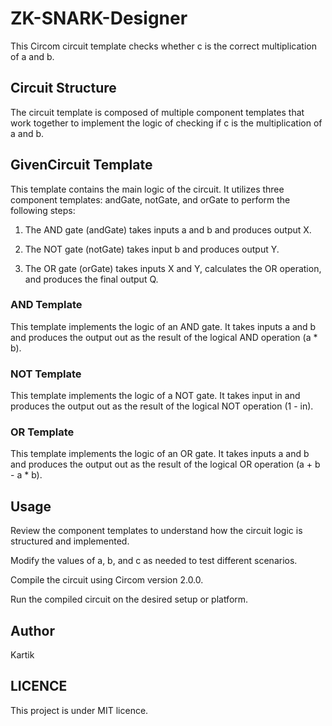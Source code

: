 # ZK-SNARK-Designer

This Circom circuit template checks whether c is the correct multiplication of a and b.

## Circuit Structure

The circuit template is composed of multiple component templates that work together to implement the logic of checking if c is the multiplication of a and b.

## GivenCircuit Template

This template contains the main logic of the circuit. It utilizes three component templates: andGate, notGate, and orGate to perform the following steps:

1. The AND gate (andGate) takes inputs a and b and produces output X.
   
2. The NOT gate (notGate) takes input b and produces output Y.
   
3. The OR gate (orGate) takes inputs X and Y, calculates the OR operation, and produces the final output Q.
   
### AND Template

This template implements the logic of an AND gate. It takes inputs a and b and produces the output out as the result of the logical AND operation (a * b).

### NOT Template

This template implements the logic of a NOT gate. It takes input in and produces the output out as the result of the logical NOT operation (1 - in).

### OR Template

This template implements the logic of an OR gate. It takes inputs a and b and produces the output out as the result of the logical OR operation (a + b - a * b).

## Usage

Review the component templates to understand how the circuit logic is structured and implemented.

Modify the values of a, b, and c as needed to test different scenarios.

Compile the circuit using Circom version 2.0.0.

Run the compiled circuit on the desired setup or platform.

## Author
Kartik

## LICENCE
This project is under MIT licence.
